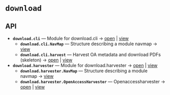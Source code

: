 # `download`

<!-- START doctoc generated TOC please keep comment here to allow auto update -->
<!-- END doctoc generated TOC please keep comment here to allow auto update -->

## API
- **`download.cli`** — Module for download.cli → [open](./cli.py:1:1) | [view](https://github.com/paul-heyse/kgfoundry/blob/98bc876ceda60da4a9d9e9a3642946ff0b0447e3/src/download/cli.py#L1)
  - **`download.cli.NavMap`** — Structure describing a module navmap → [view](https://github.com/paul-heyse/kgfoundry/blob/98bc876ceda60da4a9d9e9a3642946ff0b0447e3/src/kgfoundry_common/navmap_types.py#L38-L51)
  - **`download.cli.harvest`** — Harvest OA metadata and download PDFs (skeleton) → [open](./cli.py:35:1) | [view](https://github.com/paul-heyse/kgfoundry/blob/98bc876ceda60da4a9d9e9a3642946ff0b0447e3/src/download/cli.py#L35-L38)
- **`download.harvester`** — Module for download.harvester → [open](./harvester.py:1:1) | [view](https://github.com/paul-heyse/kgfoundry/blob/98bc876ceda60da4a9d9e9a3642946ff0b0447e3/src/download/harvester.py#L1)
  - **`download.harvester.NavMap`** — Structure describing a module navmap → [view](https://github.com/paul-heyse/kgfoundry/blob/98bc876ceda60da4a9d9e9a3642946ff0b0447e3/src/kgfoundry_common/navmap_types.py#L38-L51)
  - **`download.harvester.OpenAccessHarvester`** — Openaccessharvester → [open](./harvester.py:39:1) | [view](https://github.com/paul-heyse/kgfoundry/blob/98bc876ceda60da4a9d9e9a3642946ff0b0447e3/src/download/harvester.py#L39-L208)
